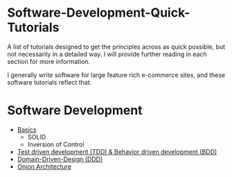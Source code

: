 # Software-Development-Quick-Tutorials
A list of tutorials designed to get the principles across as quick possible, but not necessarily in a detailed way. I will provide further reading in each section for more information.

I generally write software for large feature rich e-commerce sites, and these software tutorials reflect that.

# Software Development
* [Basics](Basics/Introduction.md)
  * SOLID
  * Inversion of Control
* [Test driven development (TDD) & Behavior driven development (BDD)](TDD-BDD/Introduction.md)
* [Domain-Driven-Design (DDD)](Domain-Driven-Design/Introduction.md)
* [Onion Architecture](Onion-Architecture/Introduction.md)
